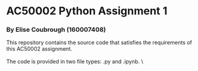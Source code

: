 # AC50002 Python Assignment 1
### By Elise Coubrough (160007408)


This repository contains the source code that satisfies the requirements of this AC50002 assignment. 
<br/>
<br/>
The code is provided in two file types: .py and .ipynb.
\
